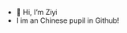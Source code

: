 - 👋 Hi, I’m Ziyi
- I im an Chinese pupil in Github!

<!---
Liuziyi2013/Liuziyi2013 is a ✨ special ✨ repository because its `README.md` (this file) appears on your GitHub profile.
You can click the Preview link to take a look at your changes.
--->
